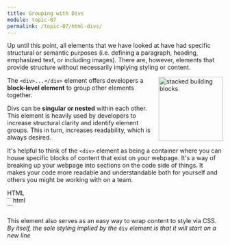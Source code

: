 ```yaml
---
title: Grouping with Divs
module: topic-07
permalink: /topic-07/html-divs/
---
```


<div class="divider-heading"></div>

Up until this point, all elements that we have looked at have had specific structural or semantic purposes (i.e. defining a paragraph, heading, emphasized text, or including images). There are, however, elements that provide structure without necessarily implying styling or content.

<div class="container-row">
  <img src="../img/legos-divs.png" alt="stacked building blocks" title="Just like building blocks!" style="float: right; width: 150px; margin-top: 0; margin-left: 15px;" />

  <p>The <code>&lt;div&gt;...&lt;/div&gt;</code> element offers developers a <b>block-level element</b> to group other elements together.</p>

  <p>Divs can be <b>singular or nested</b> within each other. This element is heavily used by developers to increase structural clarity and identify element groups. This in turn, increases readability, which is always desired. </p>
  <p> It's helpful to think of the <code>&lt;div&gt;</code> element as being a container where you can house specific blocks of content that exist on your webpage. It's a way of breaking up your webpage into sections on the code side of things. It makes your code more readable and understandable both for yourself and others you might be working with on a team. </p>
</div>


<div class="code-heading">
  <span class="html">HTML</span>
</div>
```html
<div id="one">
  <!-- Content -->
</div>

<div id="two">
  <!-- Different Content -->
</div>
```


This element also serves as an easy way to wrap content to style via CSS. _By itself, the sole styling implied by the_ `div` _element is that it will start on a new line_
